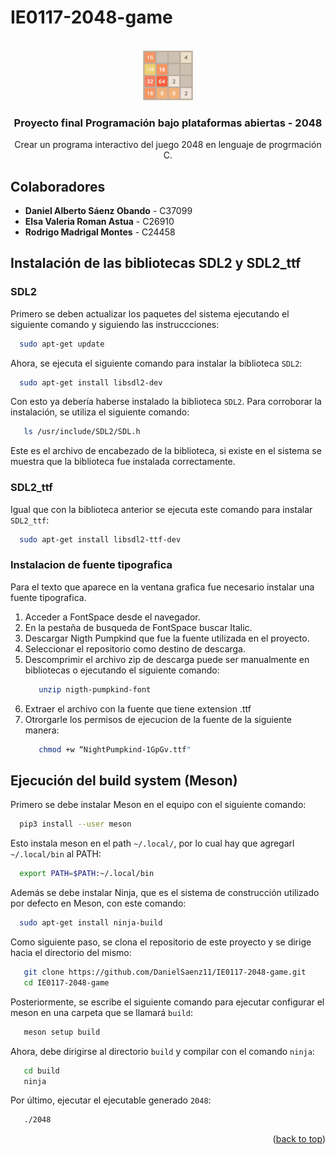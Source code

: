 <!-- Improved compatibility of back to top link: See: https://github.com/othneildrew/Best-README-Template/pull/73 -->
<a name="readme-top"></a>
<!--
*** Thanks for checking out the Best-README-Template. If you have a suggestion
*** that would make this better, please fork the repo and create a pull request
*** or simply open an issue with the tag "enhancement".
*** Don't forget to give the project a star!
*** Thanks again! Now go create something AMAZING! :D
-->



<!-- PROJECT SHIELDS -->
<!--
*** I'm using markdown "reference style" links for readability.
*** Reference links are enclosed in brackets [ ] instead of parentheses ( ).
*** See the bottom of this document for the declaration of the reference variables
*** for contributors-url, forks-url, etc. This is an optional, concise syntax you may use.
*** https://www.markdownguide.org/basic-syntax/#reference-style-links



<!-- PROJECT LOGO -->

# IE0117-2048-game

<br />
<div align="center">
  <a href="https://github.com/DanielSaenz11/IE0117-2048-game">
    <img src="https://github.com/DanielSaenz11/IE0117-2048-game/blob/main/2048.png" alt="Logo" width="80" height="80">
  </a>

<h3 align="center">Proyecto final Programación bajo plataformas abiertas - 2048</h3>

  <p align="center">
    Crear un programa interactivo del juego 2048 en lenguaje de progrmación C.
    <br />
    
</div>

## Colaboradores
- **Daniel Alberto Sáenz Obando** - C37099
- **Elsa Valeria Roman Astua** - C26910
- **Rodrigo Madrigal Montes** - C24458

## Instalación de las bibliotecas SDL2 y SDL2_ttf

### SDL2

Primero se deben actualizar los paquetes del sistema ejecutando el siguiente comando y siguiendo las instruccciones:

 ```sh
   sudo apt-get update 
```

Ahora, se ejecuta el siguiente comando para instalar la biblioteca `SDL2`:

 ```sh
   sudo apt-get install libsdl2-dev
```

Con esto ya debería haberse instalado la biblioteca `SDL2`. Para corroborar la instalación, se utiliza el siguiente comando:

```sh
   ls /usr/include/SDL2/SDL.h
```
Este es el archivo de encabezado de la biblioteca, si existe en el sistema se muestra que la biblioteca fue instalada correctamente. 

### SDL2_ttf

Igual que con la biblioteca anterior se ejecuta este comando para instalar `SDL2_ttf`:

 ```sh
   sudo apt-get install libsdl2-ttf-dev
```

### Instalacion de fuente tipografica
Para el texto que aparece en la ventana grafica fue necesario instalar una fuente tipografica. 
1. Acceder a FontSpace desde el navegador.
2. En la pestaña de busqueda de FontSpace buscar Italic.
3. Descargar Nigth Pumpkind que fue la fuente utilizada en el proyecto.
4. Seleccionar el repositorio como destino de descarga.
5. Descomprimir el archivo zip de descarga puede ser manualmente en bibliotecas o ejecutando el siguiente comando:
   ```sh
      unzip nigth-pumpkind-font
   ```
6. Extraer el archivo con la fuente que tiene extension .ttf
7. Otrorgarle los permisos de ejecucion de la fuente de la siguiente manera:
   ```sh
      chmod +w “NightPumpkind-1GpGv.ttf"

## Ejecución del build system (Meson)

Primero se debe instalar Meson en el equipo con el siguiente comando:

 ```sh
   pip3 install --user meson 
```

Esto instala meson en el path `~/.local/`, por lo cual hay que agregarl `~/.local/bin` al PATH:

 ```sh
   export PATH=$PATH:~/.local/bin
```

Además se debe instalar Ninja, que es el sistema de construcción utilizado por defecto en Meson, con este comando:

 ```sh
   sudo apt-get install ninja-build
```

Como siguiente paso, se clona el repositorio de este proyecto y se dirige hacia el directorio del mismo:

```sh
   git clone https://github.com/DanielSaenz11/IE0117-2048-game.git
   cd IE0117-2048-game
```

Posteriormente, se escribe el siguiente comando para ejecutar configurar el meson en una carpeta que se llamará `build`:
```sh
   meson setup build
```

Ahora, debe dirigirse al directorio `build` y compilar con el comando `ninja`:

```sh
   cd build
   ninja
```

Por último, ejecutar el ejecutable generado `2048`:

```sh
   ./2048
```

<p align="right">(<a href="#readme-top">back to top</a>)</p>


<!-- MARKDOWN LINKS & IMAGES -->
<!-- https://www.markdownguide.org/basic-syntax/#reference-style-links -->
[contributors-shield]: https://img.shields.io/github/contributors/github_username/repo_name.svg?style=for-the-badge
[contributors-url]: https://github.com/github_username/repo_name/graphs/contributors
[forks-shield]: https://img.shields.io/github/forks/github_username/repo_name.svg?style=for-the-badge
[forks-url]: https://github.com/github_username/repo_name/network/members
[stars-shield]: https://img.shields.io/github/stars/github_username/repo_name.svg?style=for-the-badge
[stars-url]: https://github.com/github_username/repo_name/stargazers
[issues-shield]: https://img.shields.io/github/issues/github_username/repo_name.svg?style=for-the-badge
[issues-url]: https://github.com/github_username/repo_name/issues
[license-shield]: https://img.shields.io/github/license/github_username/repo_name.svg?style=for-the-badge
[license-url]: https://github.com/github_username/repo_name/blob/master/LICENSE.txt
[linkedin-shield]: https://img.shields.io/badge/-LinkedIn-black.svg?style=for-the-badge&logo=linkedin&colorB=555
[linkedin-url]: https://linkedin.com/in/linkedin_username
[product-screenshot]: images/screenshot.png
[Next.js]: https://img.shields.io/badge/next.js-000000?style=for-the-badge&logo=nextdotjs&logoColor=white
[Next-url]: https://nextjs.org/
[React.js]: https://img.shields.io/badge/React-20232A?style=for-the-badge&logo=react&logoColor=61DAFB
[React-url]: https://reactjs.org/
[Vue.js]: https://img.shields.io/badge/Vue.js-35495E?style=for-the-badge&logo=vuedotjs&logoColor=4FC08D
[Vue-url]: https://vuejs.org/
[Angular.io]: https://img.shields.io/badge/Angular-DD0031?style=for-the-badge&logo=angular&logoColor=white
[Angular-url]: https://angular.io/
[Svelte.dev]: https://img.shields.io/badge/Svelte-4A4A55?style=for-the-badge&logo=svelte&logoColor=FF3E00
[Svelte-url]: https://svelte.dev/
[Laravel.com]: https://img.shields.io/badge/Laravel-FF2D20?style=for-the-badge&logo=laravel&logoColor=white
[Laravel-url]: https://laravel.com
[Bootstrap.com]: https://img.shields.io/badge/Bootstrap-563D7C?style=for-the-badge&logo=bootstrap&logoColor=white
[Bootstrap-url]: https://getbootstrap.com
[JQuery.com]: https://img.shields.io/badge/jQuery-0769AD?style=for-the-badge&logo=jquery&logoColor=white
[JQuery-url]: https://jquery.com 
